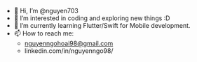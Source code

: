 - 👋 Hi, I’m @nguyen703
- 👀 I’m interested in coding and exploring new things :D
- 🌱 I’m currently learning Flutter/Swift for Mobile development.
- 📫 How to reach me:
  + nguyenngohoai98@gmail.com
  + linkedin.com/in/nguyenngo98/
